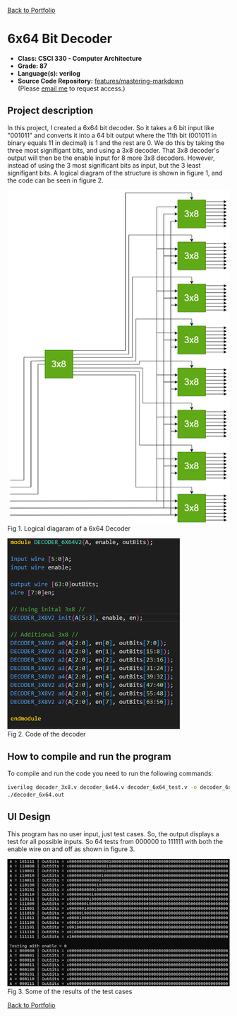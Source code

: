 [Back to Portfolio](../index.md)

6x64 Bit Decoder
===============

-   **Class: CSCI 330 - Computer Architecture** 
-   **Grade: 87** 
-   **Language(s): verilog** 
-   **Source Code Repository:** [features/mastering-markdown](https://guides.github.com/features/mastering-markdown/)  
    (Please [email me](mailto:JRAndraszek@csustudent.net?subject=GitHub%20Access) to request access.)

## Project description

In this project, I created a 6x64 bit decoder. So it takes a 6 bit input like "001011" and converts it into a 64 bit output where the 11th bit (001011 in binary equals 11 in decimal) is 1 and the rest are 0. We do this by taking the three most signifigant bits, and using a 3x8 decoder. That 3x8 decoder's output will then be the enable input for 8 more 3x8 decoders. However, instead of using the 3 most significant bits as input, but the 3 least signifigant bits. A logical diagram of the structure is shown in figure 1, and the code can be seen in figure 2.

![screenshot](../images/6x64_Decoder.png)
Fig 1. Logical diagaram of a 6x64 Decoder

![screenshot](../images/Decoder_Code.png)  
Fig 2. Code of the decoder

## How to compile and run the program

To compile and run the code you need to run the following commands:

```bash
iverilog decoder_3x8.v decoder_6x64.v decoder_6x64_test.v -o decoder_6x64.out
./decoder_6x64.out
```

## UI Design

This program has no user input, just test cases. So, the output displays a test for all possible inputs. So 64 tests from 000000 to 111111 with both the enable wire on and off as shown in figure 3.

![screenshot](../images/Decoder_results.png)  
Fig 3. Some of the results of the test cases

[Back to Portfolio](../index.md)